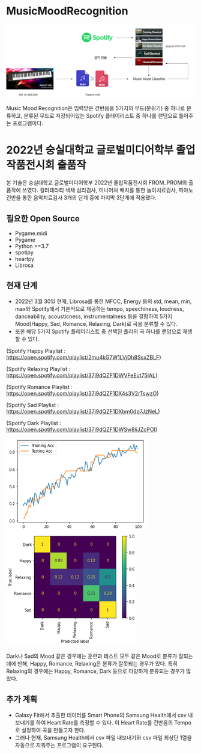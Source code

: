 # MusicMoodRecognition

![image](https://github.com/FW2022/MusicMoodRecognition/blob/main/Pic/Diagram_MusicMoodRecog.jpg)

Music Mood Recognition은 입력받은 건반음을 5가지의 무드(분위기) 중 하나로 분류하고, 분류된 무드로 저장되어있는 Spotify 플레이리스트 중 하나를 랜덤으로 틀어주는 프로그램이다.

# 2022년 숭실대학교 글로벌미디어학부 졸업작품전시회 출품작

본 기술은 숭실대학교 글로벌미디어학부 2022년 졸업작품전시회 FROM_PROM의 출품작에 쓰였다. 컬러테라티 색채 심리검사, 미니어처 배치를 통한 놀이치료검사, 피아노 건반을 통한 음악치료검사 3개의 단계 중에 마지막 3단계에 적용됐다.

## 필요한 Open Source
 - Pygame.midi
 - Pygame
 - Python >=3.7
 - spotipy
 - heartpy
 - Librosa


## 현재 단계
 - 2022년 3월 30일 현재, Librosa를 통한 MFCC, Energy 등의 std, mean, min, max와 Spotify에서 기본적으로 제공하는 tempo, speechiness, loudness, danceability, acousticness, instrumentalness 등을 결합하여 5가지 Mood(Happy, Sad, Romance, Relaxing, Dark)로 곡을 분류할 수 있다.
 - 또한 해당 5가지 Spotify 플레이리스트 중 선택된 플리의 곡 하나를 랜덤으로 재생할 수 있다.
 
 (Spotify Happy Playlist : https://open.spotify.com/playlist/2mu4kG7W1LVjDh8SsxZBLF)
 
 (Spotify Relaxing Playlist : https://open.spotify.com/playlist/37i9dQZF1DWVFeEut75IAL)
 
 (Spotify Romance Playlist : https://open.spotify.com/playlist/37i9dQZF1DX4s3V2rTswzO)
 
 (Spotify Sad Playlist : https://open.spotify.com/playlist/37i9dQZF1DXbm0dp7JzNeL)
 
 (Spotify Dark Playlist : https://open.spotify.com/playlist/37i9dQZF1DWSw8liJZcPOI)
 
 ![image](https://github.com/FW2022/MusicMoodRecognition/blob/main/Pic/MusicMoodClassify.png)
 ![image](https://github.com/FW2022/MusicMoodRecognition/blob/main/Pic/MusicMoodClassify2.png)
 
 Dark나 Sad의 Mood 같은 경우에는 훈련과 테스트 모두 같은 Mood로 분류가 잘되는 데에 반해, Happy, Romance, Relaxing은 분류가 잘못되는 경우가 있다. 특히 Relaxing의 경우에는 Happy, Romance, Dark 등으로 다양하게 분류되는 경우가 많았다. 
 
 ## 추가 계획
 - Galaxy Fit에서 추출한 데이터를 Smart Phone의 Samsung Health에서 csv 내보내기를 하여 Heart Rate를 측정할 수 있다. 이 Heart Rate를 건반음의 Tempo로 설정하여 곡을 만들고자 한다.
 - 그러나 현재, Samsung Health에서 csv 파일 내보내기와 csv 파일 최상단 1열을 자동으로 지워주는 프로그램이 요구된다.
 
